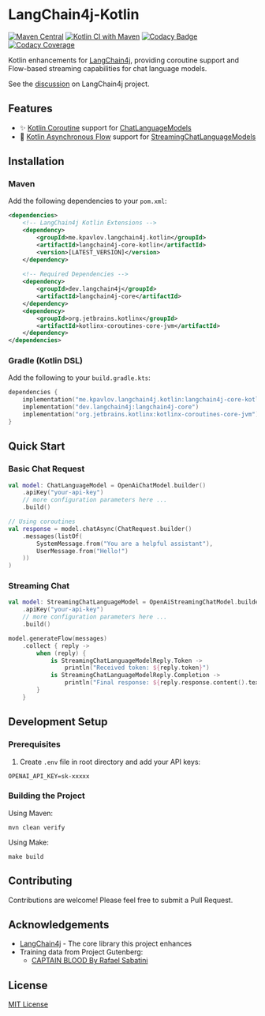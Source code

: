 # LangChain4j-Kotlin

[![Maven Central](https://img.shields.io/maven-central/v/me.kpavlov.langchain4j.kotlin/langchain4j-kotlin-aggregator)](https://repo1.maven.org/maven2/me/kpavlov/langchain4j/kotlin/)
[![Kotlin CI with Maven](https://github.com/kpavlov/langchain4j-kotlin/actions/workflows/maven.yml/badge.svg?branch=main)](https://github.com/kpavlov/langchain4j-kotlin/actions/workflows/maven.yml)
[![Codacy Badge](https://app.codacy.com/project/badge/Grade/644f664ad05a4a009b299bc24c8be4b8)](https://app.codacy.com/gh/kpavlov/langchain4j-kotlin/dashboard?utm_source=gh&utm_medium=referral&utm_content=&utm_campaign=Badge_grade)
[![Codacy Coverage](https://app.codacy.com/project/badge/Coverage/644f664ad05a4a009b299bc24c8be4b8)](https://app.codacy.com/gh/kpavlov/langchain4j-kotlin/dashboard?utm_source=gh&utm_medium=referral&utm_content=&utm_campaign=Badge_coverage)

Kotlin enhancements for [LangChain4j](https://github.com/langchain4j/langchain4j), providing coroutine support and Flow-based streaming capabilities for chat language models.

See the [discussion](https://github.com/langchain4j/langchain4j/discussions/1897) on LangChain4j project.

## Features

- ✨ [Kotlin Coroutine](https://kotlinlang.org/docs/coroutines-guide.html) support for [ChatLanguageModels](https://docs.langchain4j.dev/tutorials/chat-and-language-models)
- 🌊 [Kotlin Asynchronous Flow](https://kotlinlang.org/docs/flow.html) support for [StreamingChatLanguageModels](https://docs.langchain4j.dev/tutorials/ai-services#streaming)

## Installation

### Maven

Add the following dependencies to your `pom.xml`:

```xml
<dependencies>
    <!-- LangChain4j Kotlin Extensions -->
    <dependency>
        <groupId>me.kpavlov.langchain4j.kotlin</groupId>
        <artifactId>langchain4j-core-kotlin</artifactId>
        <version>[LATEST_VERSION]</version>
    </dependency>
    
    <!-- Required Dependencies -->
    <dependency>
        <groupId>dev.langchain4j</groupId>
        <artifactId>langchain4j-core</artifactId>
    </dependency>
    <dependency>
        <groupId>org.jetbrains.kotlinx</groupId>
        <artifactId>kotlinx-coroutines-core-jvm</artifactId>
    </dependency>
</dependencies>
```

### Gradle (Kotlin DSL)

Add the following to your `build.gradle.kts`:

```kotlin
dependencies {
    implementation("me.kpavlov.langchain4j.kotlin:langchain4j-core-kotlin:$LATEST_VERSION")
    implementation("dev.langchain4j:langchain4j-core")
    implementation("org.jetbrains.kotlinx:kotlinx-coroutines-core-jvm")
}
```

## Quick Start

### Basic Chat Request

```kotlin
val model: ChatLanguageModel = OpenAiChatModel.builder()
    .apiKey("your-api-key")
    // more configuration parameters here ...
    .build()

// Using coroutines
val response = model.chatAsync(ChatRequest.builder()
    .messages(listOf(
        SystemMessage.from("You are a helpful assistant"),
        UserMessage.from("Hello!")
    ))
)
```

### Streaming Chat

```kotlin
val model: StreamingChatLanguageModel = OpenAiStreamingChatModel.builder()
    .apiKey("your-api-key")
    // more configuration parameters here ...
    .build()

model.generateFlow(messages)
    .collect { reply ->
        when (reply) {
            is StreamingChatLanguageModelReply.Token -> 
                println("Received token: ${reply.token}")
            is StreamingChatLanguageModelReply.Completion -> 
                println("Final response: ${reply.response.content().text()}")
        }
    }
```

## Development Setup

### Prerequisites

1. Create `.env` file in root directory and add your API keys:

```dotenv
OPENAI_API_KEY=sk-xxxxx
```

### Building the Project

Using Maven:
```shell
mvn clean verify
```

Using Make:
```shell
make build
```


## Contributing

Contributions are welcome! Please feel free to submit a Pull Request.

## Acknowledgements

- [LangChain4j](https://github.com/langchain4j/langchain4j) - The core library this project enhances
- Training data from Project Gutenberg:
  - [CAPTAIN BLOOD By Rafael Sabatini](https://www.gutenberg.org/cache/epub/1965/pg1965.txt)

## License

[MIT License](LICENSE.txt)
